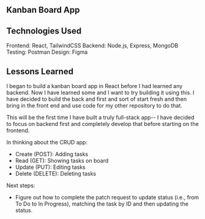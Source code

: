 ## Kanban Board App

## Technologies Used
Frontend: React, TailwindCSS
Backend: Node.js, Express, MongoDB
Testing: Postman
Design: Figma

## Lessons Learned
I began to build a kanban board app in React before I had learned any backend. Now I have learned some and I want to try building it using this. I have decided to build the back and first and sort of start fresh and then bring in the front end and use code for my other repository to do that.

This will be the first time I have built a truly full-stack app-- I have decided to focus on backend first and completely develop that before starting on the frontend.

In thinking about the CRUD app:
- Create (POST): Adding tasks
- Read (GET): Showing tasks on board
- Update (PUT): Editing tasks
- Delete (DELETE): Deleting tasks

Next steps:
- Figure out how to complete the patch request to update status (i.e., from To Do to In Progress), matching the task by ID and then updating the status.